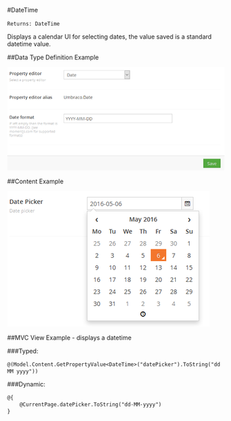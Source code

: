 #DateTime

`Returns: DateTime`

Displays a calendar UI for selecting dates, the value saved is a standard datetime value.

##Data Type Definition Example

![Data Type Definition Example](images/DateTime-DataType.png)

##Content Example 

![Content Example](images/DateTime-Content.png)

##MVC View Example - displays a datetime

###Typed:

	@(Model.Content.GetPropertyValue<DateTime>("datePicker").ToString("dd MM yyyy"))

###Dynamic: 

	@{
		@CurrentPage.datePicker.ToString("dd-MM-yyyy")
	}